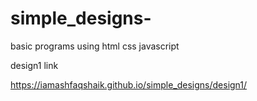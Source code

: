 # simple_designs-
basic programs using html css javascript 


design1 link   

https://iamashfaqshaik.github.io/simple_designs/design1/
